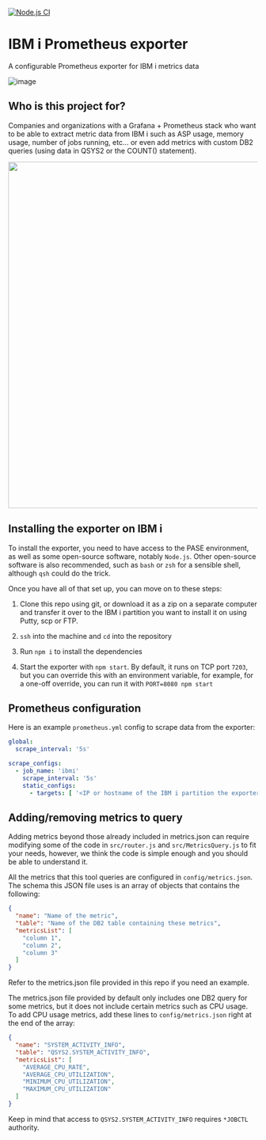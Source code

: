 [![Node.js CI](https://github.com/al20ov/ibmi-prometheus-exporter/actions/workflows/dependencies.yml/badge.svg?branch=main)](https://github.com/al20ov/ibmi-prometheus-exporter/actions/workflows/dependencies.yml)

# IBM i Prometheus exporter

A configurable Prometheus exporter for IBM i metrics data

![image](https://user-images.githubusercontent.com/21371349/173723964-d088bb5a-e9f1-4027-ba72-f51999d82e41.png)

## Who is this project for?

Companies and organizations with a Grafana + Prometheus stack who want to be
able to extract metric data from IBM i such as ASP usage, memory usage, number
of jobs running, etc... or even add metrics with custom DB2 queries (using data
in QSYS2 or the COUNT() statement).

<p align="center">
  <img width="700" src="https://user-images.githubusercontent.com/21371349/173726962-4b3ff01f-0f40-41b8-b992-2e6c14704990.svg">
</p>

## Installing the exporter on IBM i

To install the exporter, you need to have access to the PASE environment, as
well as some open-source software, notably `Node.js`.
Other open-source software is also recommended, such as `bash` or `zsh` for a
sensible shell, although `qsh` could do the trick.

Once you have all of that set up, you can move on to these steps:

1. Clone this repo using git, or download it as a zip on a separate computer and
transfer it over to the IBM i partition you want to install it on using Putty,
scp or FTP.

2. `ssh` into the machine and `cd` into the repository

3. Run `npm i` to install the dependencies

4. Start the exporter with `npm start`. By default, it runs on TCP port `7203`,
but you can override this with an environment variable, for example, for a
one-off override, you can run it with `PORT=8080 npm start`

## Prometheus configuration

Here is an example `prometheus.yml` config to scrape data from the exporter:

```yml
global:
  scrape_interval: '5s'

scrape_configs:
  - job_name: 'ibmi'
    scrape_interval: '5s'
    static_configs:
      - targets: [ '<IP or hostname of the IBM i partition the exporter is running on>:7203' ]
```

## Adding/removing metrics to query

Adding metrics beyond those already included in metrics.json can require
modifying some of the code in `src/router.js` and `src/MetricsQuery.js` to fit
your needs, however, we think the code is simple enough and you should be able
to understand it.

All the metrics that this tool queries are configured in `config/metrics.json`.
The schema this JSON file uses is an array of objects that contains the
following:

```json
{
  "name": "Name of the metric",
  "table": "Name of the DB2 table containing these metrics",
  "metricsList": [
    "column 1",
    "column 2",
    "column 3"
  ]
}
```

Refer to the metrics.json file provided in this repo if you need an example.

The metrics.json file provided by default only includes one DB2 query for some
metrics, but it does not include certain metrics such as CPU usage. To add CPU
usage metrics, add these lines to `config/metrics.json` right at the end of the
array:

```json
{
  "name": "SYSTEM_ACTIVITY_INFO",
  "table": "QSYS2.SYSTEM_ACTIVITY_INFO",
  "metricsList": [
    "AVERAGE_CPU_RATE",
    "AVERAGE_CPU_UTILIZATION",
    "MINIMUM_CPU_UTILIZATION",
    "MAXIMUM_CPU_UTILIZATION"
  ]
}
```

Keep in mind that access to `QSYS2.SYSTEM_ACTIVITY_INFO` requires `*JOBCTL`
authority.
